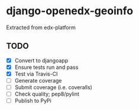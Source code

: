 # django-openedx-geoinfo

Extracted from edx-platform


## TODO
- [x] Convert to djangoapp
- [x] Ensure tests run and pass
- [x] Test via Travis-CI
- [ ] Generate coverage
- [ ] Submit coverage (i.e. coveralls)
- [ ] Check quality; pep8/pylint
- [ ] Publish to PyPi
